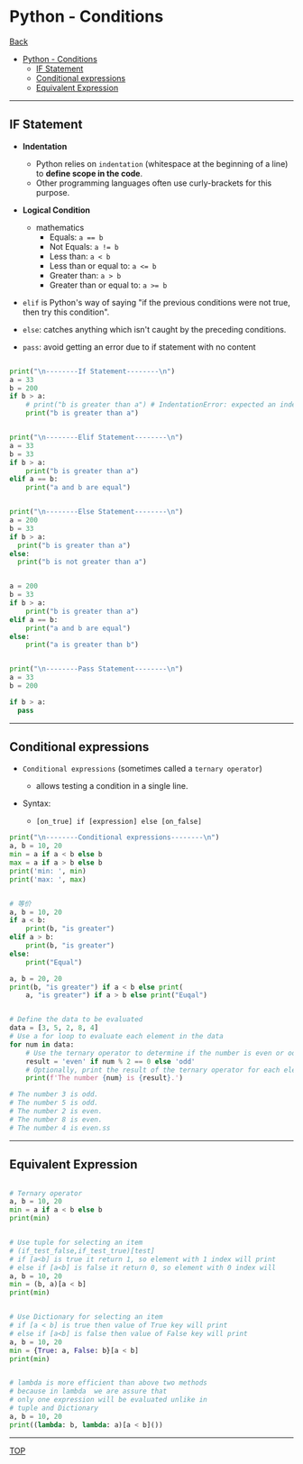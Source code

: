 # Python - Conditions

[Back](../index.md)

- [Python - Conditions](#python---conditions)
  - [IF Statement](#if-statement)
  - [Conditional expressions](#conditional-expressions)
  - [Equivalent Expression](#equivalent-expression)

---

## IF Statement

- **Indentation**

  - Python relies on `indentation` (whitespace at the beginning of a line) to **define scope in the code**.
  - Other programming languages often use curly-brackets for this purpose.

- **Logical Condition**

  - mathematics
    - Equals: `a == b`
    - Not Equals: `a != b`
    - Less than: `a < b`
    - Less than or equal to: `a <= b`
    - Greater than: `a > b`
    - Greater than or equal to: `a >= b`

- `elif` is Python's way of saying "if the previous conditions were not true, then try this condition".

- `else`: catches anything which isn't caught by the preceding conditions.

- `pass`: avoid getting an error due to if statement with no content

```py

print("\n--------If Statement--------\n")
a = 33
b = 200
if b > a:
    # print("b is greater than a") # IndentationError: expected an indented block
    print("b is greater than a")


print("\n--------Elif Statement--------\n")
a = 33
b = 33
if b > a:
    print("b is greater than a")
elif a == b:
    print("a and b are equal")


print("\n--------Else Statement--------\n")
a = 200
b = 33
if b > a:
  print("b is greater than a")
else:
  print("b is not greater than a")


a = 200
b = 33
if b > a:
    print("b is greater than a")
elif a == b:
    print("a and b are equal")
else:
    print("a is greater than b")


print("\n--------Pass Statement--------\n")
a = 33
b = 200

if b > a:
  pass
```

---

## Conditional expressions

- `Conditional expressions` (sometimes called a `ternary operator`)

  - allows testing a condition in a single line.

- Syntax:

  - `[on_true] if [expression] else [on_false] `

```py
print("\n--------Conditional expressions--------\n")
a, b = 10, 20
min = a if a < b else b
max = a if a > b else b
print('min: ', min)
print('max: ', max)


# 等价
a, b = 10, 20
if a < b:
    print(b, "is greater")
elif a > b:
    print(b, "is greater")
else:
    print("Equal")

a, b = 20, 20
print(b, "is greater") if a < b else print(
    a, "is greater") if a > b else print("Euqal")


# Define the data to be evaluated
data = [3, 5, 2, 8, 4]
# Use a for loop to evaluate each element in the data
for num in data:
    # Use the ternary operator to determine if the number is even or odd
    result = 'even' if num % 2 == 0 else 'odd'
    # Optionally, print the result of the ternary operator for each element
    print(f'The number {num} is {result}.')

# The number 3 is odd.
# The number 5 is odd.
# The number 2 is even.
# The number 8 is even.
# The number 4 is even.ss
```

---

## Equivalent Expression

```py

# Ternary operator
a, b = 10, 20
min = a if a < b else b
print(min)


# Use tuple for selecting an item
# (if_test_false,if_test_true)[test]
# if [a<b] is true it return 1, so element with 1 index will print
# else if [a<b] is false it return 0, so element with 0 index will
a, b = 10, 20
min = (b, a)[a < b]
print(min)


# Use Dictionary for selecting an item
# if [a < b] is true then value of True key will print
# else if [a<b] is false then value of False key will print
a, b = 10, 20
min = {True: a, False: b}[a < b]
print(min)


# lambda is more efficient than above two methods
# because in lambda  we are assure that
# only one expression will be evaluated unlike in
# tuple and Dictionary
a, b = 10, 20
print((lambda: b, lambda: a)[a < b]())

```

---

[TOP](#python---conditions)
